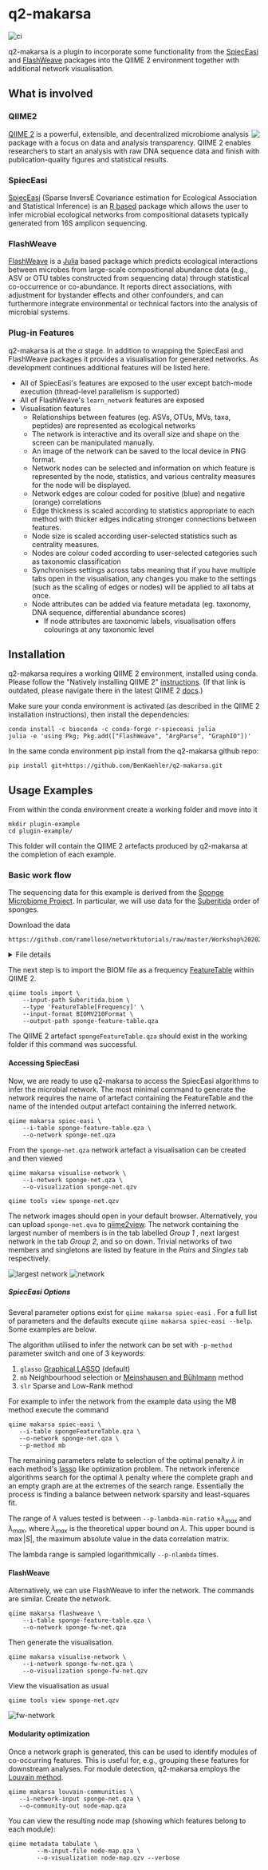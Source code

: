 # q2-makarsa

![ci](https://github.com/BenKaehler/q2-makarsa/actions/workflows/ci.yml/badge.svg)

q2-makarsa is a plugin to incorporate some functionality from the
[SpiecEasi](https://github.com/zdk123/SpiecEasi) and
[FlashWeave](https://github.com/meringlab/FlashWeave.jl) packages into the
QIIME 2 environment together with additional network visualisation.

## What is involved

### QIIME2

<img align="right" src="images/qiime2.png">

[QIIME 2](https://qiime2.org/) is a powerful, extensible, and decentralized
microbiome analysis package with a focus on data and analysis transparency.
QIIME 2 enables researchers to start an analysis with raw DNA sequence data and
finish with publication-quality figures and statistical results.

### SpiecEasi

[SpiecEasi](https://github.com/zdk123/SpiecEasi) (Sparse InversE Covariance
estimation for Ecological Association and Statistical Inference) is an [R
based](https://www.r-project.org/) package which allows the user to infer
microbial ecological networks from compositional datasets typically generated
from 16S amplicon sequencing. 

### FlashWeave 

[FlashWeave](https://github.com/meringlab/FlashWeave.jl) is a
[Julia](https://julialang.org/) based package which predicts ecological
interactions between microbes from large-scale compositional abundance data
(e.g., ASV or OTU tables constructed from sequencing data) through statistical
co-occurrence or co-abundance. It reports direct associations, with adjustment
for bystander effects and other confounders, and can furthermore integrate
environmental or technical factors into the analysis of microbial systems.

### Plug-in Features

q2-makarsa is at the $\alpha$ stage. In addition to wrapping the SpiecEasi and
FlashWeave packages it provides a visualisation for generated networks. As
development continues additional features will be listed here.

* All of SpiecEasi's features are exposed to the user except batch-mode execution (thread-level parallelism is supported)
* All of FlashWeave's `learn_network` features are exposed
* Visualisation features
  * Relationships between features (eg. ASVs, OTUs, MVs, taxa, peptides) are represented as ecological networks
  * The network is interactive and its overall size and shape on the
		  screen can be manipulated manually.
  * An image of the network can be saved to the local device in PNG
		  format.
  * Network nodes can be selected and information on which feature is
		  represented by the node, statistics, and various centrality measures
		  for the node will be displayed.
  * Network edges are colour coded for positive (blue) and negative
  (orange) correlations
  * Edge thickness is scaled according to statistics appropriate to each method with thicker edges indicating stronger connections between features.
  * Node size is scaled according user-selected statistics such as
  centrality measures.
  * Nodes are colour coded according to user-selected categories such as
  taxonomic classification
  * Synchronises settings across tabs meaning that if you have multiple
  tabs open in the visualisation, any changes you make to the settings
  (such as the scaling of edges or nodes) will be applied to all tabs
  at once.
  * Node attributes can be added via feature metadata (eg. taxonomy, DNA sequence, differential abundance scores)
    * If node attributes are taxonomic labels, visualisation offers
			  colourings at any taxonomic level

## Installation

q2-makarsa requires a working QIIME 2 environment, installed using conda.
Please follow the "Natively installing QIIME 2"
[instructions](https://docs.qiime2.org/2023.2/install/native/). (If that link
is outdated, please navigate there in the latest QIIME 2
[docs](https://docs.qiime2.org/).)

Make sure your conda environment is activated (as described in the QIIME 2
installation instructions), then install the dependencies:

```
conda install -c bioconda -c conda-forge r-spieceasi julia
julia -e 'using Pkg; Pkg.add(["FlashWeave", "ArgParse", "GraphIO"])'
```

In the same conda environment pip install from the q2-makarsa github repo:

```
pip install git+https://github.com/BenKaehler/q2-makarsa.git
```

## Usage Examples

From within the conda environment create a working folder and move into it
```
mkdir plugin-example
cd plugin-example/
```

This folder will contain the QIIME 2 artefacts produced by q2-makarsa at the
completion of each example.

### Basic work flow 

The sequencing data for this example is derived from the [Sponge Microbiome
Project](https://doi.org/10.1093/gigascience/gix077). In particular, we will
use data for the [Suberitida](https://www.gbif.org/species/7682289) order of
sponges. 

Download the data

``` wget
https://github.com/ramellose/networktutorials/raw/master/Workshop%202021/sponges/Suberitida.biom
```
<details><summary>File details</summary>
The data file is in BIOM format with the following attributes

| Attribute        | Value                        |
|------------------|------------------------------|
| "creation-date"  | "2021-01-12T11:53:25.574128" |
| "format-url"     | "http://biom-format.org"     |
| "format-version" | Int32[2, 1]                  |
| "generated-by"   | "BIOM-Format 2.1.6"          |
|                  |                              |
| "id"             | "No Table ID"                |
| "nnz"            | 2023                         |
| "shape"          | Int32[62, 68]                |
| "type"           | ""                           |
</details>

The next step is to import the BIOM file as a frequency [FeatureTable](https://docs.qiime2.org/2022.8/semantic-types/) within QIIME 2.

```
qiime tools import \
	--input-path Suberitida.biom \
	--type 'FeatureTable[Frequency]' \
	--input-format BIOMV210Format \
	--output-path sponge-feature-table.qza
```
The QIIME 2 artefact ```spongeFeatureTable.qza``` should exist in the working
folder if this command was successful. 

#### Accessing SpiecEasi 

Now, we are ready to use q2-makarsa to access the SpiecEasi algorithms to infer
the microbial network. The most minimal command to generate the network
requires the name of artefact containing the FeatureTable and the name of the
intended output artefact containing the inferred network. 

```
qiime makarsa spiec-easi \
	--i-table sponge-feature-table.qza \
	--o-network sponge-net.qza
```

From the ```sponge-net.qza``` network artefact a visualisation can be created
and then viewed

```
qiime makarsa visualise-network \
	--i-network sponge-net.qza \
	--o-visualization sponge-net.qzv

qiime tools view sponge-net.qzv
```

The network images should open in your default browser. Alternatively, you can
upload ```sponge-net.qva``` to [qiime2view](https://view.qiime2.org/). The
network containing the largest number of members is in the tab labelled _Group
1_ , next largest network in the tab _Group 2_, and so on down. Trivial
networks of two members and singletons are listed by feature in the _Pairs_ and
_Singles_ tab respectively. 

![largest network](images/Sponge_Suberitida_Group1_screen.png)
![network](images/network.png)

##### SpiecEasi Options 

Several parameter options exist for ```qiime makarsa spiec-easi``` . For a full
list of parameters and the defaults execute ```qiime makarsa spiec-easi
--help```. Some examples are below.

The algorithm utilised to infer the network can be set with ```-p-method```
parameter switch and one of 3 keywords:
1. ```glasso``` [Graphical
   LASSO](https://academic.oup.com/biostatistics/article/9/3/432/224260)
   (default)
2. ``mb``  Neighbourhood selection or [Meinshausen and
   Bühlmann](https://projecteuclid.org/journals/annals-of-statistics/volume-34/issue-3/High-dimensional-graphs-and-variable-selection-with-the-Lasso/10.1214/009053606000000281.full)
   method 
3. ``slr`` Sparse and Low-Rank method

For example to infer the network from the example data using the MB method
execute the command

```
qiime makarsa spiec-easi \ 
   --i-table spongeFeatureTable.qza \ 
   --o-network sponge-net.qza \ 
   --p-method mb 
```

The remaining parameters relate to selection of the optimal penalty $\lambda$
in each method's [lasso](https://en.wikipedia.org/wiki/Lasso_(statistics)) like
optimization problem. The network inference algorithms search for the optimal
$\lambda$ penalty where the complete graph and an empty graph are at the
extremes of the search range. Essentially the process is finding a balance
between network sparsity and least-squares fit. 

The range of $\lambda$ values tested is between ```--p-lambda-min-ratio```
$\times\lambda_{max}$ and $\lambda_{max}$, where
$\lambda_{max}$ is the theoretical upper bound on $\lambda$. This upper bound
is  $\max|S|$, the maximum absolute value in the data correlation matrix.

The lambda range is sampled logarithmically  ```--p-nlambda``` times.

#### FlashWeave

Alternatively, we can use FlashWeave to infer the network. The commands are
similar. Create the network.

```
qiime makarsa flashweave \
	--i-table sponge-feature-table.qza \
	--o-network sponge-fw-net.qza
```
Then generate the visualisation.
```
qiime makarsa visualise-network \
	--i-network sponge-fw-net.qza \
	--o-visualization sponge-fw-net.qzv
```
View the visualisation as usual
```
qiime tools view sponge-net.qzv
```

![fw-network](images/sponge-fw-network.png)

#### Modularity optimization

Once a network graph is generated, this can be used to identify modules of
co-occurring features. This is useful for, e.g., grouping these features
for downstream analyses. For module detection, q2-makarsa employs the 
[Louvain method](https://doi.org/10.1088%2F1742-5468%2F2008%2F10%2FP10008).

```
qiime makarsa louvain-communities \
   --i-network-input sponge-net.qza \
   --o-community-out node-map.qza
```

You can view the resulting node map (showing which features belong to 
each module):
```
qiime metadata tabulate \
        --m-input-file node-map.qza \
        --o-visualization node-map.qzv --verbose
```

